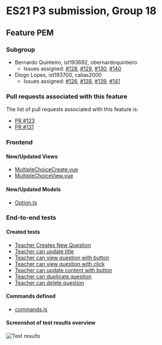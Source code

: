 # ES21 P3 submission, Group 18


## Feature PEM

### Subgroup

- Bernardo Quinteiro, ist193692, obernardoquinteiro
   + Issues assigned: [#128](https://github.com/tecnico-softeng/es21-g18/projects/6#card-59533976), [#129](https://github.com/tecnico-softeng/es21-g18/projects/6#card-59541974), [#130](https://github.com/tecnico-softeng/es21-g18/projects/6#card-59546102), [#140](https://github.com/tecnico-softeng/es21-g18/projects/6#card-59756076)
- Diogo Lopes, ist193700, calias2000
   + Issues assigned: [#126](https://github.com/tecnico-softeng/es21-g18/projects/6#card-59533923), [#138](https://github.com/tecnico-softeng/es21-g18/projects/6#card-59755984), [#139](https://github.com/tecnico-softeng/es21-g18/projects/6#card-59756047), [#141](https://github.com/tecnico-softeng/es21-g18/projects/6#card-59759608)

### Pull requests associated with this feature

The list of pull requests associated with this feature is:

- [PR #123](https://github.com/tecnico-softeng/es21-g18/pull/123)
- [PR #131](https://github.com/tecnico-softeng/es21-g18/pull/131)


### Frontend

#### New/Updated Views

- [MultipleChoiceCreate.vue](https://github.com/tecnico-softeng/es21-g18/blob/pem/frontend/src/components/multiple-choice/MultipleChoiceCreate.vue)
- [MultipleChoiceView.vue](https://github.com/tecnico-softeng/es21-g18/blob/pem/frontend/src/components/multiple-choice/MultipleChoiceView.vue)


#### New/Updated Models

- [Option.ts](https://github.com/tecnico-softeng/es21-g18/blob/pem/frontend/src/models/management/Option.ts)


### End-to-end tests

#### Created tests

- [Teacher Creates New Question](https://github.com/tecnico-softeng/es21-g18/blob/pem/frontend/tests/e2e/specs/teacher/manageMultipleChoiceRelevanceQuestionsExecution.js#L60)
- [Teacher can update title](https://github.com/tecnico-softeng/es21-g18/blob/pem/frontend/tests/e2e/specs/teacher/manageMultipleChoiceRelevanceQuestionsExecution.js#L132)
- [Teacher can view question with button](https://github.com/tecnico-softeng/es21-g18/blob/pem/frontend/tests/e2e/specs/teacher/manageMultipleChoiceRelevanceQuestionsExecution.js#L104)
- [Teacher can view question with click](https://github.com/tecnico-softeng/es21-g18/blob/pem/frontend/tests/e2e/specs/teacher/manageMultipleChoiceRelevanceQuestionsExecution.js#L120)
- [Teacher can update content with button](https://github.com/tecnico-softeng/es21-g18/blob/pem/frontend/tests/e2e/specs/teacher/manageMultipleChoiceRelevanceQuestionsExecution.js#L163)
- [Teacher can duplicate question](https://github.com/tecnico-softeng/es21-g18/blob/pem/frontend/tests/e2e/specs/teacher/manageMultipleChoiceRelevanceQuestionsExecution.js#L196)
- [Teacher can delete question](https://github.com/tecnico-softeng/es21-g18/blob/pem/frontend/tests/e2e/specs/teacher/manageMultipleChoiceRelevanceQuestionsExecution.js#L242)


#### Commands defined

- [commands.js](https://github.com/tecnico-softeng/es21-g18/blob/pem/frontend/tests/e2e/support/commands.js)

#### Screenshot of test results overview

![Test results](https://cdn.discordapp.com/attachments/824356632427364433/835954465689305128/print_p3.png)



